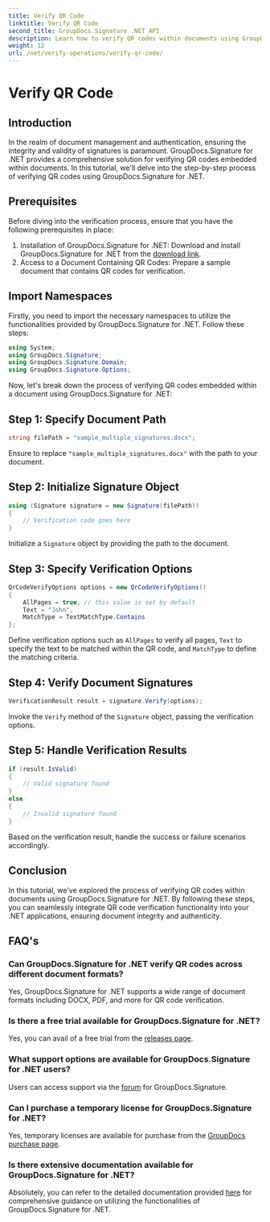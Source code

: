 ```yaml
---
title: Verify QR Code
linktitle: Verify QR Code
second_title: GroupDocs.Signature .NET API
description: Learn how to verify QR codes within documents using GroupDocs.Signature for .NET. Comprehensive tutorial with step-by-step guide.
weight: 12
url: /net/verify-operations/verify-qr-code/
---
```


# Verify QR Code

## Introduction
In the realm of document management and authentication, ensuring the integrity and validity of signatures is paramount. GroupDocs.Signature for .NET provides a comprehensive solution for verifying QR codes embedded within documents. In this tutorial, we'll delve into the step-by-step process of verifying QR codes using GroupDocs.Signature for .NET.
## Prerequisites
Before diving into the verification process, ensure that you have the following prerequisites in place:
1. Installation of GroupDocs.Signature for .NET: Download and install GroupDocs.Signature for .NET from the [download link](https://releases.groupdocs.com/signature/net/).
2. Access to a Document Containing QR Codes: Prepare a sample document that contains QR codes for verification. 

## Import Namespaces
Firstly, you need to import the necessary namespaces to utilize the functionalities provided by GroupDocs.Signature for .NET. Follow these steps:

```csharp
using System;
using GroupDocs.Signature;
using GroupDocs.Signature.Domain;
using GroupDocs.Signature.Options;
```


Now, let's break down the process of verifying QR codes embedded within a document using GroupDocs.Signature for .NET:
## Step 1: Specify Document Path
```csharp
string filePath = "sample_multiple_signatures.docx";
```
Ensure to replace `"sample_multiple_signatures.docx"` with the path to your document.
## Step 2: Initialize Signature Object
```csharp
using (Signature signature = new Signature(filePath))
{
    // Verification code goes here
}
```
Initialize a `Signature` object by providing the path to the document.
## Step 3: Specify Verification Options
```csharp
QrCodeVerifyOptions options = new QrCodeVerifyOptions()
{
    AllPages = true, // this value is set by default
    Text = "John",
    MatchType = TextMatchType.Contains
};
```
Define verification options such as `AllPages` to verify all pages, `Text` to specify the text to be matched within the QR code, and `MatchType` to define the matching criteria.
## Step 4: Verify Document Signatures
```csharp
VerificationResult result = signature.Verify(options);
```
Invoke the `Verify` method of the `Signature` object, passing the verification options.
## Step 5: Handle Verification Results
```csharp
if (result.IsValid)
{
    // Valid signature found
}
else
{
    // Invalid signature found
}
```
Based on the verification result, handle the success or failure scenarios accordingly.

## Conclusion
In this tutorial, we've explored the process of verifying QR codes within documents using GroupDocs.Signature for .NET. By following these steps, you can seamlessly integrate QR code verification functionality into your .NET applications, ensuring document integrity and authenticity.
## FAQ's
### Can GroupDocs.Signature for .NET verify QR codes across different document formats?
Yes, GroupDocs.Signature for .NET supports a wide range of document formats including DOCX, PDF, and more for QR code verification.
### Is there a free trial available for GroupDocs.Signature for .NET?
Yes, you can avail of a free trial from the [releases page](https://releases.groupdocs.com/).
### What support options are available for GroupDocs.Signature for .NET users?
Users can access support via the [forum](https://forum.groupdocs.com/c/signature/13) for GroupDocs.Signature.
### Can I purchase a temporary license for GroupDocs.Signature for .NET?
Yes, temporary licenses are available for purchase from the [GroupDocs purchase page](https://purchase.groupdocs.com/temporary-license/).
### Is there extensive documentation available for GroupDocs.Signature for .NET?
Absolutely, you can refer to the detailed documentation provided [here](https://tutorials.groupdocs.com/signature/net/) for comprehensive guidance on utilizing the functionalities of GroupDocs.Signature for .NET.
